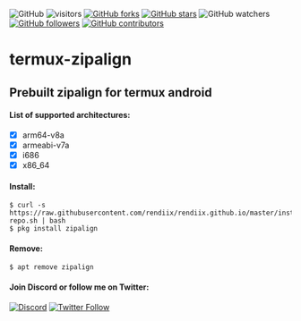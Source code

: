 ![GitHub](https://img.shields.io/github/license/rendiix/termux-zipalign.svg)
![visitors](https://visitor-badge.glitch.me/badge?page_id=rendiix.rendiix)
[![GitHub forks](https://img.shields.io/github/forks/rendiix/termux-zipalign.svg?style=social&label=Fork&maxAge=2592000)](https://github.com/rendiix/termux-zipalign/network/)
[![GitHub stars](https://img.shields.io/github/stars/rendiix/termux-zipalign.svg?style=social&label=Star&maxAge=2592000)](https://github.com/rendiix/termux-zipalign/stargazers/)
![GitHub watchers](https://img.shields.io/github/watchers/rendiix/termux-zipalign.svg?style=social)
[![GitHub followers](https://img.shields.io/github/followers/rendiix.svg?style=social&label=Follow&maxAge=2592000)](https://github.com/rendiix?tab=followers)
[![GitHub contributors](https://img.shields.io/github/contributors/rendiix/termux-zipalign.svg)](https://github.com/rendiix/termux-zipalign/graphs/contributors/)

# termux-zipalign

## Prebuilt zipalign for termux android

#### List of supported architectures:

- [x] arm64-v8a
- [x] armeabi-v7a
- [x] i686
- [x] x86_64

#### Install:
``` console
$ curl -s https://raw.githubusercontent.com/rendiix/rendiix.github.io/master/install-repo.sh | bash
$ pkg install zipalign
```

#### Remove:
``` console
$ apt remove zipalign
```

#### Join Discord or follow me on Twitter:

[![Discord](https://img.shields.io/discord/404576842419273729.svg?label=join%20discord&logo=discord)](https://discord.gg/5PmKhrc)
[![Twitter Follow](https://img.shields.io/twitter/follow/rendiix.svg?color=green&label=follow&logo=twitter&style=social)](https://twitter.com/rendiix)
